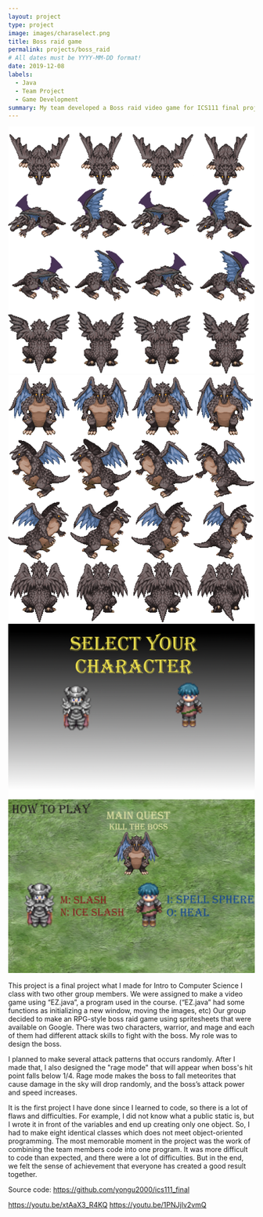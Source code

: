 ```yaml
---
layout: project
type: project
image: images/charaselect.png
title: Boss raid game
permalink: projects/boss_raid
# All dates must be YYYY-MM-DD format!
date: 2019-12-08
labels:
  - Java
  - Team Project
  - Game Development
summary: My team developed a Boss raid video game for ICS111 final project.
---
```


<div class="ui small rounded images">
  <img class="ui image" src="../images/bahamut2.png">
  <img class="ui image" src="../images/bahamut768.png">
  <img class="ui image" src="../images/charaselect.png">
  <img class="ui image" src="../images/howtoplay.png">
</div>

This project is a final project what I made for Intro to Computer Science I class with two other group members. We were assigned to make a video game using “EZ.java”, a program used in the course. (“EZ.java” had some functions as initializing a new window, moving the images, etc) Our group decided to make an RPG-style boss raid game using spritesheets that were available on Google. There was two characters, warrior, and mage and each of them had different attack skills to fight with the boss. My role was to design the boss.

I planned to make several attack patterns that occurs randomly. After I made that, I also designed the "rage mode" that will appear when boss's hit point falls below 1/4. Rage mode makes the boss to fall meteorites that cause damage in the sky will drop randomly, and the boss’s attack power and speed increases.

It is the first project I have done since I learned to code, so there is a lot of flaws and difficulties. For example, I did not know what a public static is, but I wrote it in front of the variables and end up creating only one object. So, I had to make eight identical classes which does not meet object-oriented programming. The most memorable moment in the project was the work of combining the team members code into one program. It was more difficult to code than expected, and there were a lot of difficulties. But in the end, we felt the sense of achievement that everyone has created a good result together. 


Source code: https://github.com/yongu2000/ics111_final

https://youtu.be/xtAaX3_R4KQ
https://youtu.be/1PNJjIv2vmQ



